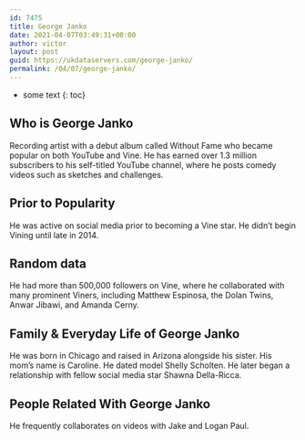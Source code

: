 ```yaml
---
id: 7475
title: George Janko
date: 2021-04-07T03:49:31+00:00
author: victor
layout: post
guid: https://ukdataservers.com/george-janko/
permalink: /04/07/george-janko/
---
```


* some text
{: toc}


## Who is George Janko



Recording artist with a debut album called Without Fame who became popular on both YouTube and Vine. He has earned over 1.3 million subscribers to his self-titled YouTube channel, where he posts comedy videos such as sketches and challenges.

                
                
                
## Prior to Popularity



He was active on social media prior to becoming a Vine star. He didn&#8217;t begin Vining until late in 2014.

                
                
                
## Random data



He had more than 500,000 followers on Vine, where he collaborated with many prominent Viners, including Matthew Espinosa, the Dolan Twins, Anwar Jibawi, and Amanda Cerny.

                
                
                
## Family & Everyday Life of George Janko



He was born in Chicago and raised in Arizona alongside his sister. His mom&#8217;s name is Caroline. He dated model Shelly Scholten. He later began a relationship with fellow social media star Shawna Della-Ricca.

                
                
                
## People Related With George Janko



He frequently collaborates on videos with Jake and Logan Paul.

                
              
            
          
          
          